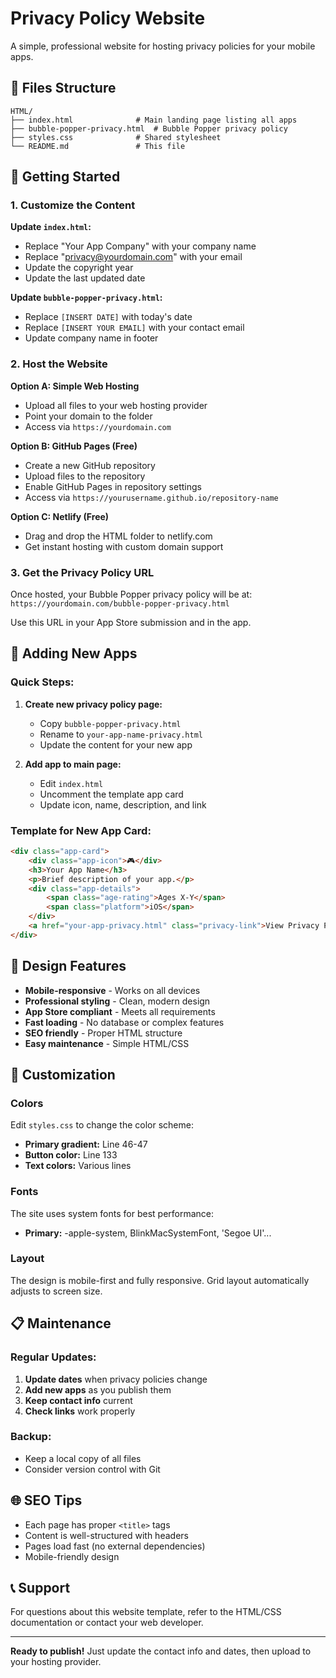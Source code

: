 # Privacy Policy Website

A simple, professional website for hosting privacy policies for your mobile apps.

## 📁 Files Structure

```
HTML/
├── index.html              # Main landing page listing all apps
├── bubble-popper-privacy.html  # Bubble Popper privacy policy
├── styles.css              # Shared stylesheet
└── README.md               # This file
```

## 🚀 Getting Started

### 1. Customize the Content

**Update `index.html`:**
- Replace "Your App Company" with your company name
- Replace "privacy@yourdomain.com" with your email
- Update the copyright year
- Update the last updated date

**Update `bubble-popper-privacy.html`:**
- Replace `[INSERT DATE]` with today's date
- Replace `[INSERT YOUR EMAIL]` with your contact email
- Update company name in footer

### 2. Host the Website

**Option A: Simple Web Hosting**
- Upload all files to your web hosting provider
- Point your domain to the folder
- Access via `https://yourdomain.com`

**Option B: GitHub Pages (Free)**
- Create a new GitHub repository
- Upload files to the repository
- Enable GitHub Pages in repository settings
- Access via `https://yourusername.github.io/repository-name`

**Option C: Netlify (Free)**
- Drag and drop the HTML folder to netlify.com
- Get instant hosting with custom domain support

### 3. Get the Privacy Policy URL

Once hosted, your Bubble Popper privacy policy will be at:
`https://yourdomain.com/bubble-popper-privacy.html`

Use this URL in your App Store submission and in the app.

## 📱 Adding New Apps

### Quick Steps:

1. **Create new privacy policy page:**
   - Copy `bubble-popper-privacy.html`
   - Rename to `your-app-name-privacy.html`
   - Update the content for your new app

2. **Add app to main page:**
   - Edit `index.html`
   - Uncomment the template app card
   - Update icon, name, description, and link

### Template for New App Card:

```html
<div class="app-card">
    <div class="app-icon">🎮</div>
    <h3>Your App Name</h3>
    <p>Brief description of your app.</p>
    <div class="app-details">
        <span class="age-rating">Ages X-Y</span>
        <span class="platform">iOS</span>
    </div>
    <a href="your-app-privacy.html" class="privacy-link">View Privacy Policy</a>
</div>
```

## 🎨 Design Features

- **Mobile-responsive** - Works on all devices
- **Professional styling** - Clean, modern design
- **App Store compliant** - Meets all requirements
- **Fast loading** - No database or complex features
- **SEO friendly** - Proper HTML structure
- **Easy maintenance** - Simple HTML/CSS

## 🔧 Customization

### Colors
Edit `styles.css` to change the color scheme:
- **Primary gradient:** Line 46-47
- **Button color:** Line 133
- **Text colors:** Various lines

### Fonts
The site uses system fonts for best performance:
- **Primary:** -apple-system, BlinkMacSystemFont, 'Segoe UI'...

### Layout
The design is mobile-first and fully responsive. Grid layout automatically adjusts to screen size.

## 📋 Maintenance

### Regular Updates:
1. **Update dates** when privacy policies change
2. **Add new apps** as you publish them
3. **Keep contact info** current
4. **Check links** work properly

### Backup:
- Keep a local copy of all files
- Consider version control with Git

## 🌐 SEO Tips

- Each page has proper `<title>` tags
- Content is well-structured with headers
- Pages load fast (no external dependencies)
- Mobile-friendly design

## 📞 Support

For questions about this website template, refer to the HTML/CSS documentation or contact your web developer.

---

**Ready to publish!** Just update the contact info and dates, then upload to your hosting provider.